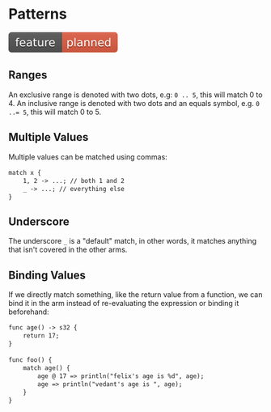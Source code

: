 # Patterns
![Feature Planned](Badge_Planned.svg)

## Ranges
An exclusive range is denoted with two dots, e.g: `0 .. 5`, this will match 0
to 4. An inclusive range is denoted with two dots and an equals symbol, e.g.
`0 ..= 5`, this will match 0 to 5.

## Multiple Values
Multiple values can be matched using commas:

    match x {
        1, 2 -> ...; // both 1 and 2
        _ -> ...; // everything else
    }

## Underscore
The underscore `_` is a "default" match, in other words, it matches anything
that isn't covered in the other arms.

## Binding Values
If we directly match something, like the return value from a function, we
can bind it in the arm instead of re-evaluating the expression or binding it
beforehand:

```
func age() -> s32 {
	return 17;	
}

func foo() {
	match age() {
	    age @ 17 => println("felix's age is %d", age);
	    age => println("vedant's age is ", age);
	}
}
```
